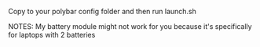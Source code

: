 Copy to your polybar config folder and then run launch.sh

NOTES: My battery module might not work for you because it's specifically for laptops with 2 batteries
